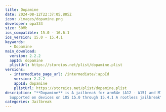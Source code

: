 ```yaml
---
title: Dopamine
date: 2024-08-12T22:37:05.805Z
icon: /images/dopamine.png
developer: opa334
size: 50Mb
ios_compatible: 15.0 - 16.6.1
ios_version: 15.0 - 15.4.1
keywords:
  - Dopamine
main_download:
  version: 2.2.2
  appId: dopamine
  plistUrl: https://storeios.net/plist/dopamine.plist
versions:
  - intermediate_page_url: /intermediate/:appId
    version: 2.2.2
    appId: dopamine
    plistUrl: https://storeios.net/plist/dopamine.plist
description: "**Dopamine** is A jailbreak for arm64e (A12 - A15) and M1
  Supported on devices on iOS 15.0 through 15.4.1 A rootless jailbreak"
categories: Jailbreak
---
```

